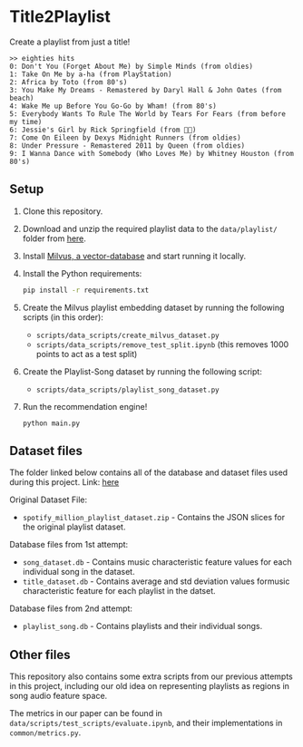 # Title2Playlist

Create a playlist from just a title!

```
>> eighties hits
0: Don't You (Forget About Me) by Simple Minds (from oldies)
1: Take On Me by a-ha (from PlayStation)
2: Africa by Toto (from 80's)
3: You Make My Dreams - Remastered by Daryl Hall & John Oates (from beach)
4: Wake Me up Before You Go-Go by Wham! (from 80's)
5: Everybody Wants To Rule The World by Tears For Fears (from before my time)
6: Jessie's Girl by Rick Springfield (from 🤤🤤)
7: Come On Eileen by Dexys Midnight Runners (from oldies)
8: Under Pressure - Remastered 2011 by Queen (from oldies)
9: I Wanna Dance with Somebody (Who Loves Me) by Whitney Houston (from 80's)
```

## Setup

1. Clone this repository.

2. Download and unzip the required playlist data to the `data/playlist/` folder 
   from [here](https://www.aicrowd.com/challenges/spotify-million-playlist-dataset-challenge). 

3. Install [Milvus, a vector-database](https://milvus.io/) and start running
   it locally.

4. Install the Python requirements:
   ```bash
   pip install -r requirements.txt
   ```

5. Create the Milvus playlist embedding dataset by running the following
   scripts (in this order):
   * `scripts/data_scripts/create_milvus_dataset.py`
   * `scripts/data_scripts/remove_test_split.ipynb` (this removes 1000 points
     to act as a test split)

6. Create the Playlist-Song dataset by running the following script:
   * `scripts/data_scripts/playlist_song_dataset.py`

7. Run the recommendation engine!
   ```
   python main.py
   ```
## Dataset files
The folder linked below contains all of the database and dataset files used during this project.
Link: [here](https://drive.google.com/drive/folders/1HyYqdHtue5exAiq7D0U9-RfV29Af1qI5?usp=share_link)

Original Dataset File:
 * `spotify_million_playlist_dataset.zip` - Contains the JSON slices for the original playlist dataset.
 
Database files from 1st attempt:
 * `song_dataset.db` - Contains music characteristic feature values for each individual song in the dataset.
 * `title_dataset.db` - Contains average and std deviation values formusic characteristic feature for each playlist in the datset.
 
Database files from 2nd attempt:
 * `playlist_song.db` - Contains playlists and their individual songs.
 
## Other files

This repository also contains some extra scripts from our previous
attempts in this project, including our old idea on representing
playlists as regions in song audio feature space.

The metrics in our paper can be found in `data/scripts/test_scripts/evaluate.ipynb`, and their implementations in `common/metrics.py`. 
